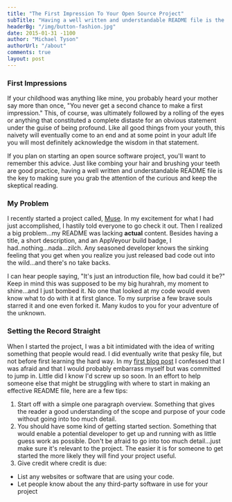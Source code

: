 ```yaml
---
title: "The First Impression To Your Open Source Project"
subTitle: "Having a well written and understandable README file is the key to making sure you grab the attention of the curious and keep the skeptical reading."
headerBg: "/img/button-fashion.jpg"
date: 2015-01-31 -1100
author: "Michael Tyson"
authorUrl: "/about"
comments: true
layout: post
---
```


### First Impressions
If your childhood was anything like mine, you probably heard your mother say more than once, "You never get a second chance to make a first impression."  This, of course, was ultimately followed by a rolling of the eyes or anything that constituted a complete distaste for an obvious statement under the guise of being profound. Like all good things from your youth, this naivety will eventually come to an end and at some point in your adult life you will most definitely acknowledge the wisdom in that statement.

If you plan on starting an open source software project, you'll want to remember this advice. Just like combing your hair and brushing your teeth are good practice, having a well written and understandable README file is the key to making sure you grab the attention of the curious and keep the skeptical reading.

### My Problem
I recently started a project called, [Muse](http://github.com/myty/muse).  In my excitement for what I had just accomplished, I hastily told everyone to go check it out.  Then I realized a big problem...my README was lacking **actual** content.  Besides having a title, a short description, and an AppVeyour build badge, I had..nothing...nada...zilch. Any seasoned developer knows the sinking feeling that you get when you realize you just released bad code out into the wild...and there's no take backs.

I can hear people saying, "It's just an introduction file, how bad could it be?" Keep in mind this was supposed to be my big hurahrah, my moment to shine...and I just bombed it.  No one that looked at my code would even know what to do with it at first glance.  To my surprise a few brave souls starred it and one even forked it. Many kudos to you for your adventure of the unknown.  

### Setting the Record Straight
When I started the project, I was a bit intimidated with the idea of writing something that people would read. I did eventually write that pesky file, but not before first learning the hard way. In my [first blog post](/hello-world) I confessed that I was afraid and that I would probably embarrass myself but was committed to jump in.  Little did I know I'd screw up so soon.  In an effort to help someone else that might be struggling with where to start in making an effective README file, here are a few tips:
1. Start off with a simple one paragraph overview. Something that gives the reader a good understanding of the scope and purpose of your code without going into too much detail.
2. You should have some kind of getting started section.  Something that would enable a potential developer to get up and running with as little guess work as possible. Don't be afraid to go into too much detail...just make sure it's relevant to the project. The easier it is for someone to get started the more likely they will find your project useful.
3. Give credit where credit is due:  
  - List any websites or software that are using your code.
  - Let people know about the any third-party software in use for your project
